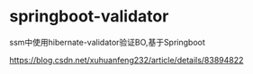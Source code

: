 # springboot-validator
ssm中使用hibernate-validator验证BO,基于Springboot

https://blog.csdn.net/xuhuanfeng232/article/details/83894822
